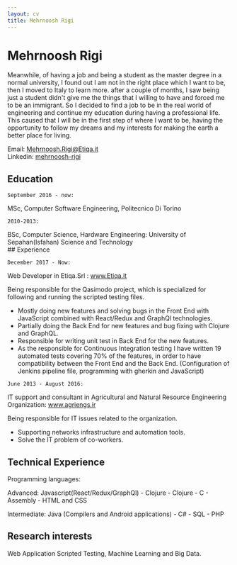 ```yaml
---
layout: cv
title: Mehrnoosh Rigi
---
```

# Mehrnoosh Rigi



Meanwhile, of having a job and being a student as the master degree in a normal university, I found out I am not in the right place which I want to be, then I moved to Italy to learn more. after a couple of months, I saw being just a student didn't give me the things that I willing to have and forced me to be an immigrant. So I decided to find a job to be in the real world of engineering and continue my education during having a professional life. This caused that I will be in the first step of where I want to be, having the opportunity to follow my dreams and my interests for making the earth a better place for living.

<div id="webaddress">
  Email:
  <a href="mehrnoosh.rigi@etiqa.it">Mehrnoosh.Rigi@Etiqa.it</a>
</div>
<div id="webaddress">
  Linkedin:
  <a href="https://www.linkedin.com/in/mehrnoosh-rigi-a364336a/">mehrnoosh-rigi</a>
</div>

## Education












`September 2016 - now:`












  <div>
  MSc, Computer Software Engineering, Politecnico Di Torino
  </div>



`2010-2013:`












  <div>
  BSc, Computer Science, Hardware Engineering: University of Sepahan(Isfahan) Science and Technology
  </div>
## Experience

















`December 2017 - Now:`












Web Developer in Etiqa.Srl : www.Etiqa.it

Being responsible for the Qasimodo project, which is specialized for following and running the scripted testing files. 
- Mostly doing new features and solving bugs in the Front End with JavaScript combined with React/Redux and GraphQl technologies.
- Partially doing the Back End for new features and bug fixing with Clojure and GraphQL.
- Responsible for writing unit test in Back End for the new features.
- As the responsible for Continuous Integration testing I have written 19 automated tests covering 70% of the features, in order to have compatibility between the Front End and the Back End. (Configuration of Jenkins pipeline file, programming with gherkin and JavaScript)







`June 2013 - August 2016:`













IT support and consultant in Agricultural and Natural Resource Engineering Organization: www.agriengs.ir

Being responsible for IT issues related to the organization.
- Supporting networks infrastructure and automation tools.
- Solve the IT problem of co-workers.

## Technical Experience


Programming languages: 

  Advanced: 
     Javascript(React/Redux/GraphQl)
    - Clojure
    - Clojure
    - C
    - Assembly
    - HTML and CSS
    
  Intermediate:
       Java (Compilers and Android applications)
      - C#
      - SQL
      - PHP

## Research interests

Web Application Scripted Testing, Machine Learning and Big Data.

<!-- ### Footer

Last updated: May 2013 -->


